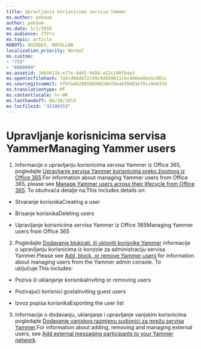 ```yaml
---
title: Upravljanje korisnicima servisa Yammer
ms.author: pebaum
author: pebaum
ms.date: 5/1/2018
ms.audience: ITPro
ms.topic: article
ROBOTS: NOINDEX, NOFOLLOW
localization_priority: Normal
ms.custom:
- "733"
- "6000004"
ms.assetid: 34b5611b-e77e-4dd1-9480-a12c190fbaa3
ms.openlocfilehash: 7a0cd68d672c49c9d049611cbc4b6ee0ee5c001c
ms.sourcegitcommit: 5fb7a4b28859690020efdea630d03e70cc0e6334
ms.translationtype: MT
ms.contentlocale: hr-HR
ms.lasthandoff: 06/28/2019
ms.locfileid: "35380353"
---
```

# <a name="managing-yammer-users"></a><span data-ttu-id="48297-102">Upravljanje korisnicima servisa Yammer</span><span class="sxs-lookup"><span data-stu-id="48297-102">Managing Yammer users</span></span>

1. <span data-ttu-id="48297-103">Informacije o upravljanju korisnicima servisa Yammer iz Office 365, pogledajte [Upravljanje servisa Yammer korisnicima preko životnog iz Office 365](https://support.office.com/article/6c4c8fff-6444-404a-bffc-f9da0bcc3039).</span><span class="sxs-lookup"><span data-stu-id="48297-103">For information about managing Yammer users from Office 365, please see [Manage Yammer users across their lifecycle from Office 365](https://support.office.com/article/6c4c8fff-6444-404a-bffc-f9da0bcc3039).</span></span> <span data-ttu-id="48297-104">To obuhvaća detalje na:</span><span class="sxs-lookup"><span data-stu-id="48297-104">This includes details on:</span></span>

  - <span data-ttu-id="48297-105">Stvaranje korisnika</span><span class="sxs-lookup"><span data-stu-id="48297-105">Creating a user</span></span>

  - <span data-ttu-id="48297-106">Brisanje korisnika</span><span class="sxs-lookup"><span data-stu-id="48297-106">Deleting users</span></span>

  - <span data-ttu-id="48297-107">Upravljanje korisnicima servisa Yammer iz Office 365</span><span class="sxs-lookup"><span data-stu-id="48297-107">Managing Yammer users from Office 365</span></span>

2. <span data-ttu-id="48297-108">Pogledajte [Dodavanje blokirati, ili ukloniti korisnike Yammer](http://alchemyportal.azurewebsites.net/Rule/ManageYammer%20users%20across%20their%20lifecycle%20from%20Office%20365) informacije o upravljanju korisnicima iz konzole za administraciju servisa Yammer.</span><span class="sxs-lookup"><span data-stu-id="48297-108">Please see [Add, block, or remove Yammer users](http://alchemyportal.azurewebsites.net/Rule/ManageYammer%20users%20across%20their%20lifecycle%20from%20Office%20365) for information about managing users from the Yammer admin console.</span></span> <span data-ttu-id="48297-109">To uključuje:</span><span class="sxs-lookup"><span data-stu-id="48297-109">This includes:</span></span>

  - <span data-ttu-id="48297-110">Poziva ili uklanjanje korisnika</span><span class="sxs-lookup"><span data-stu-id="48297-110">Inviting or removing users</span></span>

  - <span data-ttu-id="48297-111">Pozivajući korisnici gosta</span><span class="sxs-lookup"><span data-stu-id="48297-111">Inviting guest users</span></span>

  - <span data-ttu-id="48297-112">Izvoz popisa korisnika</span><span class="sxs-lookup"><span data-stu-id="48297-112">Exporting the user list</span></span>

3. <span data-ttu-id="48297-113">Informacije o dodavanju, uklanjanje i upravljanje vanjskim korisnicima pogledajte [Dodavanje vanjskog razmjenu sudionici za mrežu servisa Yammer](https://support.office.com/article/423653bb-86b2-4eac-9d7e-dca121f7c16c).</span><span class="sxs-lookup"><span data-stu-id="48297-113">For information about adding, removing and managing external users, see [Add external messaging participants to your Yammer network](https://support.office.com/article/423653bb-86b2-4eac-9d7e-dca121f7c16c).</span></span>
